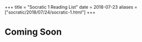 +++
title =  "Socratic 1 Reading List"
date = 2018-07-23
aliases = ["socratic/2018/07/24/socratic-1.html"]
+++


# Coming Soon
